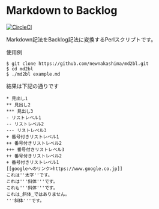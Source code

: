 # Markdown to Backlog

[![CircleCI](https://circleci.com/gh/newnakashima/md2bl.svg?style=svg)](https://circleci.com/gh/newnakashima/md2bl)

Markdown記法をBacklog記法に変換するPerlスクリプトです。

使用例

```
$ git clone https://github.com/newnakashima/md2bl.git
$ cd md2bl
$ ./md2bl example.md
```

結果は下記の通りです

```
* 見出し1
** 見出し2
*** 見出し3
- リストレベル1
-- リストレベル2
--- リストレベル3
+ 番号付きリストレベル1
++ 番号付きリストレベル2
+++ 番号付きリストレベル3
++ 番号付きリストレベル2
+ 番号付きリストレベル1
[[googleへのリンク>https://www.google.co.jp]]
これは''太字''です。
これは'''斜体'''です。
これも'''斜体'''です。
これは_斜体_ではありません。
'''斜体'''です。
```
